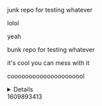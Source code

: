junk repo for testing whatever

lolol

yeah

bunk repo for testing whatever


it's cool you can mess with it

cooooooooooooooooooool

<details>some stuff</details>
1609893413

